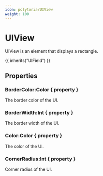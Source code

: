 ```yaml
---
icon: polytoria/UIView
weight: 100
---
```


# UIView

UIView is an element that displays a rectangle.

{{ inherits("UIField") }}

## Properties

### BorderColor:Color { property }

The border color of the UI.

### BorderWidth:Int { property }

The border width of the UI.

### Color:Color { property }

The color of the UI.

### CornerRadius:Int { property }

Corner radius of the UI.
